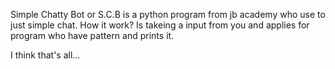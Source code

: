 Simple Chatty Bot or S.C.B is a python program from jb academy who use to just simple chat.
How it work? 
Is takeing a input from you and applies for program who have pattern and prints it.

I think that's all...
